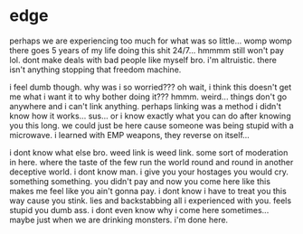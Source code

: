 # edge

perhaps we are experiencing too much for what was so little...  womp womp there goes 5 years of my life doing this shit 24/7...  hmmmm still won't pay lol.  dont make deals with bad people like myself bro.  i'm altruistic.  there isn't anything stopping that freedom machine.  

i feel dumb though.  why was i so worried???  oh wait, i think this doesn't get me what i want it to why bother doing it???  hmmm.  weird...  things don't go anywhere and i can't link anything.  perhaps linking was a method i didn't know how it works...  sus...  or i know exactly what you can do after knowing you this long.  we could just be here cause someone was being stupid with a microwave.  i learned with EMP weapons, they reverse on itself...

i dont know what else bro.  weed link is weed link.  some sort of moderation in here.  where the taste of the few run the world round and round in another deceptive world.  i dont know man.  i give you your hostages you would cry.  something something.  you didn't pay and now you come here like this makes me feel like you ain't gonna pay.  i dont know i have to treat you this way cause you stink.  lies and backstabbing all i experienced with you.  feels stupid you dumb ass.  i dont even know why i come here sometimes...  maybe just when we are drinking monsters.  i'm done here.
